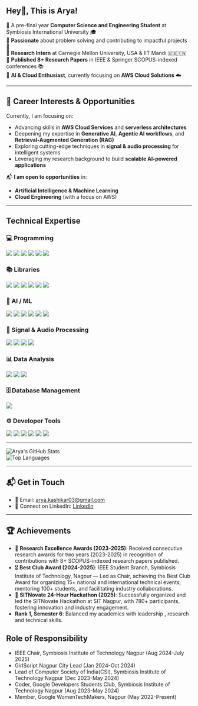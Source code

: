 ## Hey👋, This is Arya!  

🔹 A pre-final year **Computer Science and Engineering Student** at Symbiosis International University 🎓  
🔹 **Passionate** about problem solving and contributing to impactful projects 🤖  
🔹 **Research Intern** at Carnegie Mellon University, USA & IIT Mandi 🇺🇸🇮🇳  
🔹 **Published 8+ Research Papers** in IEEE & Springer SCOPUS-indexed conferences 📚  
🔹 **AI & Cloud Enthusiast**, currently focusing on **AWS Cloud Solutions** ☁️  

---
## 🎯 Career Interests & Opportunities
Currently, I am focusing on:
- Advancing skills in **AWS Cloud Services** and **serverless architectures**
- Deepening my expertise in **Generative AI**, **Agentic AI workflows**, and **Retrieval-Augmented Generation (RAG)**
- Exploring cutting-edge techniques in **signal & audio processing** for intelligent systems
- Leveraging my research background to build **scalable AI-powered applications**

📬 **I am open to opportunities** in:
- **Artificial Intelligence & Machine Learning**
- **Cloud Engineering** (with a focus on AWS)

---
## Technical Expertise
### 💻 Programming

<p>
  <img src="https://img.shields.io/badge/C/C++-00599C?style=for-the-badge&logo=cplusplus&logoColor=white" />
  <img src="https://img.shields.io/badge/Java-ED8B00?style=for-the-badge&logo=java&logoColor=white" />
  <img src="https://img.shields.io/badge/Python-3776AB?style=for-the-badge&logo=python&logoColor=white" />
  <img src="https://img.shields.io/badge/JavaScript-F7DF1E?style=for-the-badge&logo=javascript&logoColor=black" />
  <img src="https://img.shields.io/badge/HTML5-E34F26?style=for-the-badge&logo=html5&logoColor=white" />
  <img src="https://img.shields.io/badge/CSS3-1572B6?style=for-the-badge&logo=css3&logoColor=white" />
</p>

### 📚 Libraries

<p>
  <img src="https://img.shields.io/badge/pandas-150458?style=for-the-badge&logo=pandas&logoColor=white" />
  <img src="https://img.shields.io/badge/NumPy-013243?style=for-the-badge&logo=numpy&logoColor=white" />
  <img src="https://img.shields.io/badge/Matplotlib-11557C?style=for-the-badge&logo=plotly&logoColor=white" />
  <img src="https://img.shields.io/badge/TensorFlow-FF6F00?style=for-the-badge&logo=tensorflow&logoColor=white" />
  <img src="https://img.shields.io/badge/PyTorch-EE4C2C?style=for-the-badge&logo=pytorch&logoColor=white" />
  <img src="https://img.shields.io/badge/scikit--learn-F7931E?style=for-the-badge&logo=scikit-learn&logoColor=white" />
</p>

### 🧠 AI / ML

<p>
  <img src="https://img.shields.io/badge/Supervised%20Learning-blue?style=for-the-badge" />
  <img src="https://img.shields.io/badge/Unsupervised%20Learning-blue?style=for-the-badge" />
  <img src="https://img.shields.io/badge/RAG-black?style=for-the-badge&logo=openai&logoColor=white" />
  <img src="https://img.shields.io/badge/Agentic%20AI-006400?style=for-the-badge" />
  <img src="https://img.shields.io/badge/Vector%20Embeddings-orange?style=for-the-badge" />
  <img src="https://img.shields.io/badge/Prompt%20Engineering-00A67E?style=for-the-badge&logo=openai&logoColor=white" />
</p>

### 🎵 Signal & Audio Processing

<p>
  <img src="https://img.shields.io/badge/Audio%20Features-FF8C00?style=for-the-badge" />
  <img src="https://img.shields.io/badge/Wavelet%20Transform-4682B4?style=for-the-badge" />
  <img src="https://img.shields.io/badge/FFT/STFT-8A2BE2?style=for-the-badge" />
  <img src="https://img.shields.io/badge/Spectral%20Analysis-9370DB?style=for-the-badge" />
</p>

### 📊 Data Analysis

<p>
  <img src="https://img.shields.io/badge/EDA-1E90FF?style=for-the-badge" />
  <img src="https://img.shields.io/badge/Data%20Cleaning-green?style=for-the-badge" />
  <img src="https://img.shields.io/badge/Data%20Visualization-32CD32?style=for-the-badge" />
</p>

### 🗄️ Database Management

<p>
  <img src="https://img.shields.io/badge/SQL-4479A1?style=for-the-badge&logo=mysql&logoColor=white" />
</p>

### ⚙️ Developer Tools

<p>
  <img src="https://img.shields.io/badge/Git-F05032?style=for-the-badge&logo=git&logoColor=white" />
  <img src="https://img.shields.io/badge/VS%20Code-007ACC?style=for-the-badge&logo=visualstudiocode&logoColor=white" />
  <img src="https://img.shields.io/badge/Visual%20Studio-5C2D91?style=for-the-badge&logo=visualstudio&logoColor=white" />
  <img src="https://img.shields.io/badge/PyCharm-000000?style=for-the-badge&logo=pycharm&logoColor=white" />
  <img src="https://img.shields.io/badge/IntelliJ%20IDEA-000000?style=for-the-badge&logo=intellijidea&logoColor=white" />
  <img src="https://img.shields.io/badge/Eclipse-2C2255?style=for-the-badge&logo=eclipse&logoColor=white" />
</p>


---

![Arya's GitHub Stats](https://github-readme-stats.vercel.app/api?username=aryaaa324&show_icons=true&theme=dark&count_private=true)  
![Top Languages](https://github-readme-stats.vercel.app/api/top-langs/?username=aryaaa324&layout=compact&theme=dark)

---

## 📬 Get in Touch  
- 📧 Email: arya.kashikar03@gmail.com
- 💼 Connect on LinkedIn: [LinkedIn](https://www.linkedin.com/in/arya-kashikar-262b17285/)

---

## 🏆 Achievements  
- 🏅 **Research Excellence Awards (2023-2025)**: Received consecutive research awards for two years (2023-2025) in recognition of contributions with 8+ SCOPUS-indexed research papers published.  
- 🎖 **Best Club Award (2024-2025)**: IEEE Student Branch, Symbiosis Institute of Technology, Nagpur — Led as Chair, achieving the Best Club Award for organizing 15+ national and international technical events, mentoring 100+ students, and facilitating industry collaborations.  
- 🚀 **SITNovate 24-Hour Hackathon (2025)**: Successfully organized and led the SITNovate Hackathon at SIT Nagpur, with 780+ participants, fostering innovation and industry engagement.  
-  **Rank 1, Semester 6**: Balanced my academics with leadership , research and technical skills.
## Role of Responsibility
- IEEE Chair, Symbiosis Institute of Technology Nagpur (Aug 2024-July 2025)
- GirlScript Nagpur City Lead (Jan 2024-Oct 2024)
- Lead of Computer Society of India(CSI), Symbiosis Institute of Technology Nagpur (Dec 2023-May 2024)
- Coder, Google Developers Students Club, Symbiosis Institute of Technology Nagpur (Aug 2023-May 2024)
- Member, Google WomenTechMakers, Nagpur (May 2022-Present)
